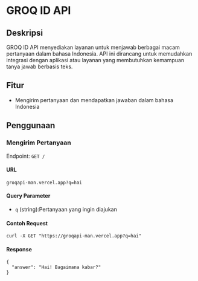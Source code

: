 # GROQ ID API

## Deskripsi

GROQ ID API menyediakan layanan untuk menjawab berbagai macam pertanyaan dalam bahasa Indonesia. API ini dirancang untuk memudahkan integrasi dengan aplikasi atau layanan yang membutuhkan kemampuan tanya jawab berbasis teks.

## Fitur
- Mengirim pertanyaan dan mendapatkan jawaban dalam bahasa Indonesia

## Penggunaan

### Mengirim Pertanyaan

Endpoint: `GET /`
#### URL
```
groqapi-man.vercel.app?q=hai
```
#### Query Parameter
- `q` (string):Pertanyaan yang ingin diajukan
#### Contoh Request
```
curl -X GET "https://groqapi-man.vercel.app?q=hai"
```
#### Response
```
{
  "answer": "Hai! Bagaimana kabar?"
}
```

